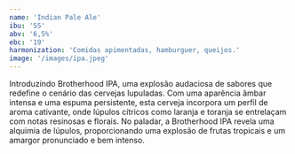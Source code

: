 ```yaml
---
name: 'Indian Pale Ale'
ibu: '55'
abv: '6,5%'
ebc: '19'
harmonization: 'Comidas apimentadas, hamburguer, queijos.'
image: '/images/ipa.jpeg'
---
```

Introduzindo Brotherhood IPA, uma explosão audaciosa de sabores que redefine o cenário das cervejas lupuladas. Com uma aparência âmbar intensa e uma espuma persistente, esta cerveja incorpora um perfil de aroma cativante, onde lúpulos cítricos como laranja e toranja se entrelaçam com notas resinosas e florais. No paladar, a Brotherhood IPA revela uma alquimia de lúpulos, proporcionando uma explosão de frutas tropicais e um amargor pronunciado e bem intenso.